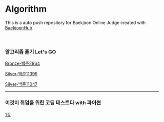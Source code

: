 # Algorithm
This is a auto push repository for Baekjoon Online Judge created with [BaekjoonHub](https://github.com/BaekjoonHub/BaekjoonHub).
<br><br><br>

### 알고리즘 풀기 Let's GO
[Bronze-백준2864](/Algorithm/백준/Bronze/2864. 5와 6의 차이/)

[Silver-백준11399](/Algorithm/백준/Silver/11399. ATM/)

[Silver-백준11047](/Algorithm/백준/Silver/11047. 동전 0/)
<br>

---
### 이것이 취업을 위한 코딩 테스트다 with 파이썬
[1강](Algorithm/이코테2021/1강_중요문법_유용라이브러리.md)
